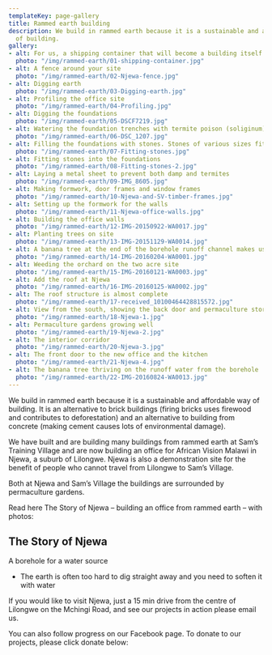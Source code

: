 ```yaml
---
templateKey: page-gallery
title: Rammed earth building
description: We build in rammed earth because it is a sustainable and affordable way
  of building.
gallery:
- alt: For us, a shipping container that will become a building itself
  photo: "/img/rammed-earth/01-shipping-container.jpg"
- alt: A fence around your site  	
  photo: "/img/rammed-earth/02-Njewa-fence.jpg"	
- alt: Digging earth
  photo: "/img/rammed-earth/03-Digging-earth.jpg"  
- alt: Profiling the office site
  photo: "/img/rammed-earth/04-Profiling.jpg"  
- alt: Digging the foundations
  photo: "/img/rammed-earth/05-DSCF7219.jpg"  
- alt: Watering the foundation trenches with termite poison (soliginum)
  photo: "/img/rammed-earth/06-DSC_1207.jpg"  
- alt: Filling the foundations with stones. Stones of various sizes fit together
  photo: "/img/rammed-earth/07-Fitting-stones.jpg"  
- alt: Fitting stones into the foundations
  photo: "/img/rammed-earth/08-Fitting-stones-2.jpg"  
- alt: Laying a metal sheet to prevent both damp and termites
  photo: "/img/rammed-earth/09-IMG_8605.jpg"   
- alt: Making formwork, door frames and window frames
  photo: "/img/rammed-earth/10-Njewa-and-SV-timber-frames.jpg"   
- alt: Setting up the formwork for the walls
  photo: "/img/rammed-earth/11-Njewa-office-walls.jpg"   
- alt: Building the office walls
  photo: "/img/rammed-earth/12-IMG-20150922-WA0017.jpg"   
- alt: Planting trees on site
  photo: "/img/rammed-earth/13-IMG-20151129-WA0014.jpg"   
- alt: A banana tree at the end of the borehole runoff channel makes use of spare water
  photo: "/img/rammed-earth/14-IMG-20160204-WA0001.jpg"   
- alt: Weeding the orchard on the two acre site
  photo: "/img/rammed-earth/15-IMG-20160121-WA0003.jpg"   
- alt: Add the roof at Njewa
  photo: "/img/rammed-earth/16-IMG-20160125-WA0002.jpg"   
- alt: The roof structure is almost complete
  photo: "/img/rammed-earth/17-received_10100464428815572.jpg"   
- alt: View from the south, showing the back door and permaculture store
  photo: "/img/rammed-earth/18-Njewa-1.jpg"   
- alt: Permaculture gardens growing well
  photo: "/img/rammed-earth/19-Njewa-2.jpg"   
- alt: The interior corridor
  photo: "/img/rammed-earth/20-Njewa-3.jpg"   
- alt: The front door to the new office and the kitchen
  photo: "/img/rammed-earth/21-Njewa-4.jpg"   
- alt: The banana tree thriving on the runoff water from the borehole
  photo: "/img/rammed-earth/22-IMG-20160824-WA0013.jpg"             
---
```


We build in rammed earth because it is a sustainable and affordable way of building. It is an alternative to brick buildings (firing bricks uses firewood and contributes to deforestation) and an alternative to building from concrete (making cement causes lots of environmental damage).

We have built and are building many buildings from rammed earth at Sam’s Training Village and are now building an office for African Vision Malawi in Njewa, a suburb of Lilongwe. Njewa is also a demonstration site for the benefit of people who cannot travel from Lilongwe to Sam’s Village.

Both at Njewa and Sam’s Village the buildings are surrounded by permaculture gardens.

Read here The Story of Njewa – building an office from rammed earth – with photos:

## The Story of Njewa

A borehole for a water source

- The earth is often too hard to dig straight away and you need to soften it with water

If you would like to visit Njewa, just a 15 min drive from the centre of Lilongwe on the Mchingi Road, and see our projects in action please email us.

You can also follow progress on our Facebook page.
To donate to our projects, please click donate below: